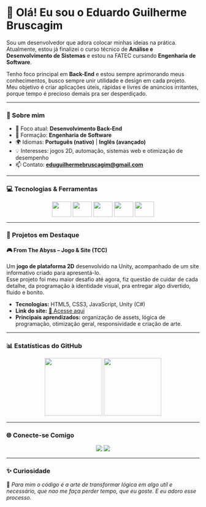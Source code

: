# 👋 Olá! Eu sou o Eduardo Guilherme Bruscagim  

Sou um desenvolvedor que adora colocar minhas ideias na prática.  
Atualmente, estou já finalizei o curso técnico de **Análise e Desenvolvimento de Sistemas** e estou na FATEC cursando **Engenharia de Software**.  

Tenho foco principal em **Back-End** e estou sempre aprimorando meus conhecimentos, busco sempre unir utilidade e design em cada projeto.  
Meu objetivo é criar aplicações úteis, rápidas e livres de anúncios irritantes, porque tempo é precioso demais pra ser desperdiçado.  

---

### 🧠 Sobre mim  
- 🎯 Foco atual: **Desenvolvimento Back-End**  
- 🏫 Formação: **Engenharia de Software**  
- 🌍 Idiomas: **Português (nativo)** | **Inglês (avançado)**  
- 💡 Interesses: jogos 2D, automação, sistemas web e otimização de desempenho  
- 📫 Contato: **eduguilhermebruscagim@gmail.com**

---

### 💻 Tecnologias & Ferramentas
<p align="center">
  <img align="center" height="40" width="50" src="https://cdn.jsdelivr.net/gh/devicons/devicon/icons/html5/html5-original.svg" />
  <img align="center" height="40" width="50" src="https://cdn.jsdelivr.net/gh/devicons/devicon/icons/css3/css3-original.svg" />
  <img align="center" height="40" width="50" src="https://cdn.jsdelivr.net/gh/devicons/devicon/icons/javascript/javascript-original.svg" />
  <img align="center" height="40" width="50" src="https://cdn.jsdelivr.net/gh/devicons/devicon/icons/csharp/csharp-original.svg" />
  <img align="center" height="40" width="50" src="https://cdn.jsdelivr.net/gh/devicons/devicon/icons/mysql/mysql-original.svg" />
</p>

---

### 🚀 Projetos em Destaque  

#### 🎮 **From The Abyss – Jogo & Site (TCC)**  
Um **jogo de plataforma 2D** desenvolvido na Unity, acompanhado de um site informativo criado para apresentá-lo.  
Esse projeto foi meu maior desafio até agora, fiz questão de cuidar de cada detalhe, da programação à identidade visual, pra entregar algo divertido, fluido e bonito.

- **Tecnologias:** HTML5, CSS3, JavaScript, Unity (C#)  
- **Link do site:** [🔗 Acesse aqui](https://from-the-abyss-tcc.vercel.app/)  
- **Principais aprendizados:** organização de assets, lógica de programação, otimização geral, responsividade e criação de arte.  

---

### 📊 Estatísticas do GitHub
<div align="center">
  <img src="https://github-readme-stats.vercel.app/api?username=EduuhBruscagim&show_icons=true&theme=tokyonight&hide_border=true&count_private=true" height="150"/>
  <img src="https://streak-stats.demolab.com/?user=EduuhBruscagim&theme=tokyonight&hide_border=true" height="150"/>
</div>

---

### 🌐 Conecte-se Comigo  
<div align="center"> 
  <a href="mailto:eduguilhermebruscagim@gmail.com" target="_blank"><img src="https://img.shields.io/badge/Gmail-D14836?style=for-the-badge&logo=gmail&logoColor=white"></a>
  <a href="https://www.instagram.com/eduuhbruscagim" target="_blank"><img src="https://img.shields.io/badge/Instagram-E4405F?style=for-the-badge&logo=instagram&logoColor=white"></a>
</div>

---

### ✨ Curiosidade  
💬 *Para mim o código é a arte de transformar lógica em algo utíl e necessário, que nao me faça perder tempo, que eu goste. E eu adoro esse processo.*

